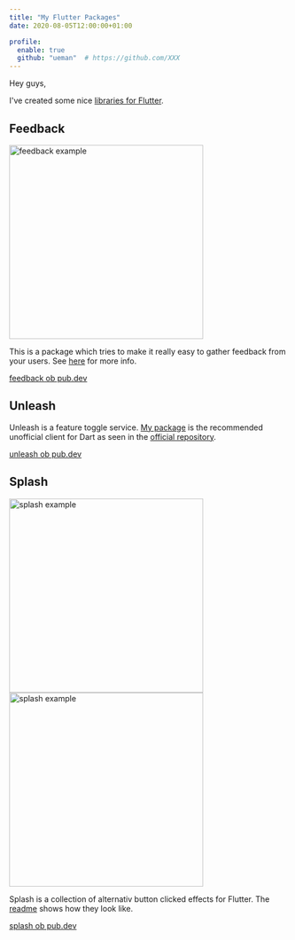```yaml
---
title: "My Flutter Packages"
date: 2020-08-05T12:00:00+01:00

profile:
  enable: true
  github: "ueman"  # https://github.com/XXX
---
```


Hey guys,

I've created some nice [libraries for Flutter](https://pub.dev/publishers/uekoetter.dev/packages).

## Feedback

<img src="https://github.com/ueman/feedback/blob/master/img/example_0.1.0-beta.gif?raw=true" alt="feedback example" height="350"/>

This is a package which tries to make it really easy to gather feedback from 
your users. See [here](https://github.com/ueman/feedback) for more info.

[feedback ob pub.dev](https://pub.dev/packages/feedback)

## Unleash

Unleash is a feature toggle service.
[My package](https://pub.dev/packages/unleash) is the recommended unofficial client for Dart as seen in the [official repository](https://github.com/unleash/unleash).

[unleash ob pub.dev](https://pub.dev/packages/unleash)

## Splash

<img src="https://github.com/ueman/splash/blob/master/img/wave_splash.gif?raw=true" alt="splash example" height="350"/>

<img src="https://github.com/ueman/splash/blob/master/img/path_splash.gif?raw=true" alt="splash example" height="350"/>

Splash is a collection of alternativ button clicked effects for Flutter.
The [readme](https://pub.dev/packages/splash) shows how they look like.

[splash ob pub.dev](https://pub.dev/packages/splash)

